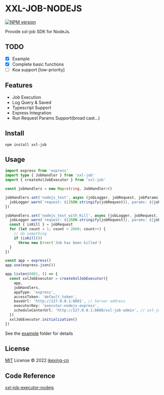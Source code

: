 # XXL-JOB-NODEJS

[![NPM version](https://img.shields.io/npm/v/xxl-job?color=a1b858&label=)](https://www.npmjs.com/package/xxl-job)

Provide xxl-job SDK for NodeJs.

## TODO

- [x] Example
- [x] Complete basic functions
- [ ] Koa support [low-priority]

## Features
- Job Execution
- Log Query & Saved
- Typescript Support
- Express Integration
- Run Request Params Support(broad cast…)

## Install
```
npm install xxl-job
```

## Usage
```ts
import express from 'express'
import type { JobHandler } from 'xxl-job'
import { createXxlJobExecutor } from 'xxl-job'

const jobHandlers = new Map<string, JobHandler>()

jobHandlers.set('nodejs_test', async (jobLogger, jobRequest, jobParams) => {
  jobLogger.warn(`request: ${JSON.stringify(jobRequest)}, params: ${jobParams}`)
})

jobHandlers.set('nodejs_test_with_Kill', async (jobLogger, jobRequest, jobParams) => {
  jobLogger.warn(`request: ${JSON.stringify(jobRequest)}, params: ${jobParams}`)
  const { isKill } = jobRequest
  for (let count = 1; count < 2000; count++) {
    // do something
    if (isKill())
      throw new Error('Job has been killed')
  }
})

const app = express()
app.use(express.json())

app.listen(8081, () => {
  const xxlJobExecutor = createXxlJobExecutor({
    app,
    jobHandlers,
    appType: 'express',
    accessToken: 'default_token',
    baseUrl: 'http://127.0.0.1:8081', // Server address
    executorKey: 'executor-nodejs-express',
    scheduleCenterUrl: 'http://127.0.0.1:8080/xxl-job-admin', // xxl-job address
  })
  xxlJobExecutor.initialization()
})
```

See the [example](./example) folder for details

## License
[MIT](./LICENSE) License © 2022 [ikexing-cn](https://github.com/ikexing-cn)

## Code Reference

[xxl-job-executor-nodejs](https://github.com/Aouchinx/xxl-job-executor-nodejs)
